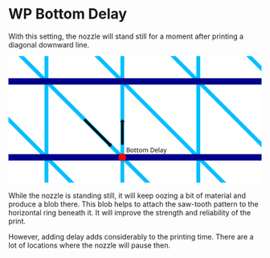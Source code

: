 WP Bottom Delay
====
With this setting, the nozzle will stand still for a moment after printing a diagonal downward line.

![The location where the nozzle will pause](images/wireframe_bottom_delay.svg)

While the nozzle is standing still, it will keep oozing a bit of material and produce a blob there. This blob helps to attach the saw-tooth pattern to the horizontal ring beneath it. It will improve the strength and reliability of the print.

However, adding delay adds considerably to the printing time. There are a lot of locations where the nozzle will pause then.